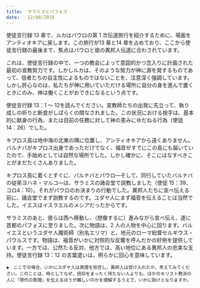 ```yaml
---
title:  サラミスとパフォス
date:   12/08/2018
---
```


使徒言行録 13 章で、ルカはパウロの第 1 次伝道旅行を紹介するために、場面をアンティオキアに戻します。この旅行が13 章と14 章を占めており、ここから使徒言行録の最後まで、焦点はパウロと彼の異邦人伝道に合わされています。

これは、使徒言行録の中で、一つの教会によって意図的かつ念入りに計画された最初の宣教努力です。しかしルカは、そのような努力が神に源を発するものであって、信者たちの自主性によるものではないことを、注意深く強調しています。しかし肝心なのは、私たちが神に用いていただける場所に自分の身を進んで置くときにのみ、神は働くことがおできになるという点です。

使徒言行録 13：1 ～ 12を読んでください。宣教師たちの出発に先立って、執り成しの祈りと断食がしばらくの間なされました。この状況における按手は、基本的に献身の行為、または目前の任務に対して神の恵みにゆだねる行為（使徒14：26）でした。

キプロス島は地中海の北東の隅に位置し、アンティオキアから遠くありません。バルナバがキプロス出身であっただけでなく、福音がすでにこの島にも届いていたので、手始めとしては自然な場所でした。しかし確かに、そこにはなすべきことがまだたくさんありました。

キプロス島に着くとすぐに、バルナバとパウロ―そして、同行していたバルナバの従弟ヨハネ・マルコ―は、サラミスの諸会堂で説教しました（使徒 15：39、コロ4：10）。それがパウロのお決まりの行動でした。異邦人たちに宣べ伝える前に、諸会堂でまず説教するのです。ユダヤ人にまず福音を伝えることは当然でした。イエスはイスラエルのメシアだったからです。

サラミスのあと、彼らは西へ移動し、（想像するに）進みながら宣べ伝え、遂に首都のパフォスに至りました。次に物語は、2 人の人物を中心に回ります。バルイエスというユダヤ人魔術師（別名エリマ）と、地元のローマ総督セルギウス・パウルスです。物語は、福音がいかに対照的な反響を呼んだかの好例を提供しています。一方では、公然たる反対、他方では、高い地位にある異邦人の忠実な支持。使徒言行録 13：12 の言葉遣いは、明らかに回心を意味しています。

`◆　ここでの場合、いかにユダヤ人は真理を拒否し、異邦人は受け入れたか、考えてみてください。このことは、時としてなぜ、信仰をまったく持たない人よりも、ほかのキリスト教派の人に「現代の真理」を伝えるほうが難しいのかを理解するうえで、いかに助けとなりますか。`